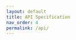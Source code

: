 ```yaml
---
layout: default
title: API Specification
nav_order: 4
permalink: /api/
---
```


<div id="redoc-container" style="min-height: 85vh;"></div>

<script>
  document.addEventListener('DOMContentLoaded', function () {
    document.body.classList.add('redoc-wide');
  });
</script>

<script src="https://cdn.redoc.ly/redoc/latest/bundles/redoc.standalone.js" defer></script>
<script>
  window.addEventListener('DOMContentLoaded', function () {
    Redoc.init(
      '{{ site.baseurl }}/api/openapi.yaml',
      {
        scrollYOffset: 60,
        hideDownloadButton: false,
        expandResponses: "200,201",
        theme: {
          colors: { primary: { main: "#2b6cb0" } },
          typography: { fontSize: "16px", lineHeight: "1.6" }
        }
      },
      document.getElementById('redoc-container')
    );
  });
</script>
